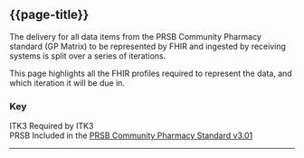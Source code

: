 ## {{page-title}}

The delivery for all data items from the PRSB Community Pharmacy standard (GP Matrix) to be represented by FHIR and ingested by receiving systems is split over a series of iterations.

This page highlights all the FHIR profiles required to represent the data, and which iteration it will be due in.

### Key
<span class="nhsd-a-tag nhsd-a-tag--bg-light-red">ITK3</span> Required by ITK3
<br />
<span class="nhsd-a-tag nhsd-a-tag--bg-light-green">PRSB</span> Included in the [PRSB Community Pharmacy Standard v3.01](https://prsb2.vercel.app/page/community-pharmacy-standardv3)

---